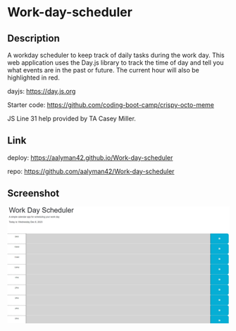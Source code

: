 # Work-day-scheduler

## Description

A workday scheduler to keep track of daily tasks during the work day.
This web application uses the Day.js library to track the time of day and tell you what events are in the past or future. The current hour will also be highlighted in red.

dayjs: https://day.js.org

Starter code: https://github.com/coding-boot-camp/crispy-octo-meme

JS Line 31 help provided by TA Casey Miller.

## Link

deploy: https://aalyman42.github.io/Work-day-scheduler

repo: https://github.com/aalyman42/Work-day-scheduler

## Screenshot

![Application Screenshot](./assets/images/SchedulerCapture.JPG)
